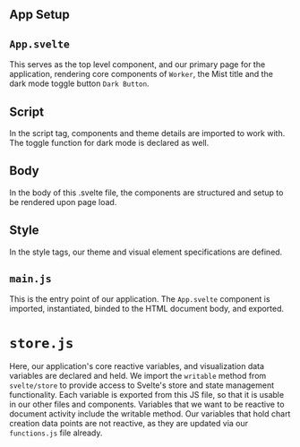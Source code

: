 ## App Setup

## `App.svelte`
This serves as the top level component, and our primary page for the application, rendering core components of `Worker`, the Mist title and the dark mode toggle button `Dark Button`.

## Script
In the script tag, components and theme details are imported to work with. The toggle function for dark mode is declared as well.

## Body
In the body of this .svelte file, the components are structured and setup to be rendered upon page load. 

## Style
In the style tags, our theme and visual element specifications are defined.


## `main.js`  
This is the entry point of our application. The `App.svelte` component is imported, instantiated, binded to the HTML document body, and exported.

# `store.js`
Here, our application's core reactive variables, and visualization data variables are declared and held. 
We import the `writable` method from `svelte/store` to provide access to Svelte's store and state management functionality.
Each variable is exported from this JS file, so that it is usable in our other files and components. Variables that we want to be reactive to document activity include the writable method. Our variables that hold chart creation data points are not reactive, as they are updated via our `functions.js` file already.